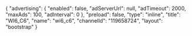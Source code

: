 {
    "advertising": {
        "enabled": false,
        "adServerUrl": null,
        "adTimeout": 2000,
        "maxAds": 100,
        "adInterval": 0
    },
    "preload": false,
    "type": "inline",
    "title": "WI6_C6",
    "name": "wi6_c6",
    "channelId": "119658724",
    "layout": "bootstrap"
}